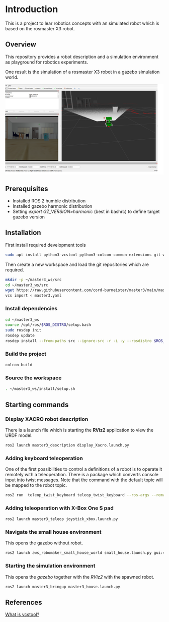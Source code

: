 # Introduction

This is a project to lear robotics concepts with an simulated robot which is based on the rosmaster X3 robot.

## Overview

This repository provides a robot description and a simulation environment as playground for robotics experiments.

One result is the simulation of a rosmaster X3 robot in a gazebo simulation world.

![rviz-gazebo-simulation](docu/images/rviz-gazebo-simulation.png)

## Prerequisites

* Installed ROS 2 humble distribution
* Installed gazebo harmonic distribution
* Setting *export GZ_VERSION=harmonic* (best in bashrc) to define target gazebo version

## Installation

First install required development tools

``` bash
sudo apt install python3-vcstool python3-colcon-common-extensions git wget
```

Then create a new workspace and load the git repositories which are required.

``` bash
mkdir -p ~/master3_ws/src
cd ~/master3_ws/src
wget https://raw.githubusercontent.com/cord-burmeister/master3/main/master3.yaml
vcs import < master3.yaml
```

### Install dependencies

``` bash
cd ~/master3_ws
source /opt/ros/$ROS_DISTRO/setup.bash
sudo rosdep init
rosdep update
rosdep install --from-paths src --ignore-src -r -i -y --rosdistro $ROS_DISTRO
```

### Build the project

``` bash
colcon build 
```

### Source the workspace

``` bash
. ~/master3_ws/install/setup.sh
```

## Starting commands

### Display XACRO robot description

There is a launch file which is starting the **RViz2** application to view the URDF model.

``` bash
ros2 launch master3_description display_Xacro.launch.py
```

### Adding keyboard teleoperation

One of the first possibilities to control a definitions of a robot is to operate it remotely with a teleoperation. There is a package which converts console input into twist messages. Note that the command with the default topic will be mapped to the robot topic.

``` bash
ros2 run  teleop_twist_keyboard teleop_twist_keyboard --ros-args --remap cmd_vel:=master3_drive/cmd_vel
```

### Adding teleoperation with X-Box One S pad

``` bash
ros2 launch master3_teleop joystick_xbox.launch.py 
```

### Navigate the small house environment

This opens the gazebo without robot.

``` bash
ros2 launch aws_robomaker_small_house_world small_house.launch.py gui:=true
```

### Starting the simulation environment

This opens the *gazebo* together with the *RViz2* with the spawned robot.

``` bash
ros2 launch master3_bringup master3_house.launch.py
```

## References

[What is vcstool?](https://github.com/dirk-thomas/vcstool)
